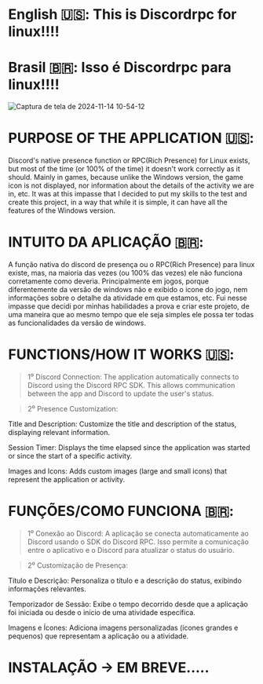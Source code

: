 
# English 🇺🇸: This is Discordrpc for linux!!!!

# Brasil 🇧🇷: Isso é Discordrpc para linux!!!!


![Captura de tela de 2024-11-14 10-54-12](https://github.com/user-attachments/assets/b60d8cba-7619-4873-85e6-870f582cba2a)


# PURPOSE OF THE APPLICATION 🇺🇸:

Discord's native presence function or RPC(Rich Presence) for Linux exists, but most of the time (or 100% of the time) it doesn't work correctly as it should. Mainly in games, because unlike the Windows version, the game icon is not displayed, nor information about the details of the activity we are in, etc. It was at this impasse that I decided to put my skills to the test and create this project, in a way that while it is simple, it can have all the features of the Windows version.

# INTUITO DA APLICAÇÃO 🇧🇷:

A função nativa do discord de presença ou o RPC(Rich Presence) para linux existe, mas, na maioria das vezes (ou 100% das vezes) ele não funciona corretamente como deveria. Principalmente em jogos, porque diferentemente da versão de windows não e exibido o icone do jogo, nem informações sobre o detalhe da atividade em que estamos, etc. Fui nesse impasse que decidi por minhas habilidades a prova e criar este projeto, de uma maneira que ao mesmo tempo que ele seja simples ele possa ter todas as funcionalidades da versão de windows.

# FUNCTIONS/HOW IT WORKS 🇺🇸:

> 1⁰ Discord Connection: The application automatically connects to Discord using the Discord RPC SDK. This allows communication between the app and Discord to update the user's status.

> 2⁰ Presence Customization:

Title and Description: Customize the title and description of the status, displaying relevant information.

Session Timer: Displays the time elapsed since the application was started or since the start of a specific activity.

Images and Icons: Adds custom images (large and small icons) that represent the application or activity.

# FUNÇÕES/COMO FUNCIONA 🇧🇷:
> 1⁰ Conexão ao Discord: A aplicação se conecta automaticamente ao Discord usando o SDK do Discord RPC. Isso permite a comunicação entre o aplicativo e o Discord para atualizar o status do usuário.

> 2⁰ Customização de Presença:

Título e Descrição: Personaliza o título e a descrição do status, exibindo informações relevantes.

Temporizador de Sessão: Exibe o tempo decorrido desde que a aplicação foi iniciada ou desde o início de uma atividade específica.

Imagens e Ícones: Adiciona imagens personalizadas (ícones grandes e pequenos) que representam a aplicação ou a atividade.

# INSTALAÇÃO -> EM BREVE.....
